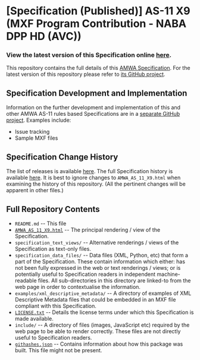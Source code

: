 # **[Specification (Published)]** AS-11 X9 (MXF Program Contribution - NABA DPP HD (AVC))

### **View the latest version of this Specification online [here](https://amwa-tv.github.io/AS-11_X9/AMWA_AS_11_X9.html)**.

This repository contains the full details of this [AMWA Specification](https://www.amwa.tv/specifications/). For the latest version of this repository please refer to [its GitHub project](https://github.com/AMWA-TV/AS-11_X9/).

## Specification Development and Implementation

Information on the further development and implementation of this and other AMWA AS-11 rules based Specifications are in a [separate GitHub project](https://github.com/AMWA-TV/AS-11_Overview/). Examples include:

* Issue tracking
* Sample MXF files

## Specification Change History

The list of releases is available [here](https://github.com/AMWA-TV/AS-11_X9/releases). The full Specification history is available [here](https://github.com/AMWA-TV/AS-11_X9/commits). It is best to ignore changes to `AMWA_AS_11_X9.html` when examining the history of this repository. (All the pertinent changes will be apparent in other files.)

## Full Repository Contents

* `README.md` -- This file
* [`AMWA_AS_11_X9.html`](AMWA_AS_11_X9.html) -- The principal rendering / view of the Specification.
* `specification_text_views/` -- Alternative renderings / views of the Specification as text-only files.
* `specification_data_files/` -- Data files (XML, Python, etc) that form a part of the Specification. These contain information which either: has not been fully expressed in the web or text renderings / views; or is potentially useful to Specification readers in independent machine-readable files. All sub-directories in this directory are linked-to from the web page in order to contextualise the information.
* `examples/xml_descriptive_metadata/` -- A directory of examples of XML Descriptive Metadata files that could be embedded in an MXF file compliant with this Specification.
* [`LICENSE.txt`](LICENSE.txt) -- Details the license terms under which this Specification is made available.
* `include/` -- A directory of files (images, JavaScript etc) required by the web page to be able to render correctly. These files are not directly useful to Specification readers.
* [`githashes.json`](githashes.json) -- Contains information about how this package was built. This file might not be present.